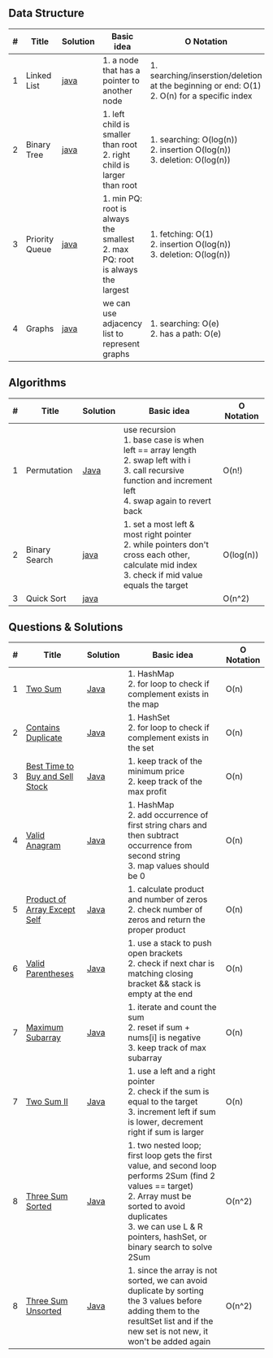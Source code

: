 ## Data Structure

| #   | Title | Solution                              | Basic idea | O Notation |
| --- | ----- | ------------------------------------- | ---------- | ---------- |
| 1   | Linked List | [java](src/dataStructures/LinkedList.java) | 1. a node that has a pointer to another node | 1. searching/inserstion/deletion at the beginning or end: O(1) <br>2. O(n) for a specific index
| 2   | Binary Tree | [java](src/dataStructures/Trees.java) | 1. left child is smaller than root <br>2. right child is larger than root | 1. searching: O(log(n)) <br>2. insertion O(log(n)) <br>3. deletion: O(log(n))
| 3   | Priority Queue | [java](src/dataStructures/PriorityQ.java) | 1. min PQ: root is always the smallest <br>2. max PQ: root is always the largest | 1. fetching: O(1) <br>2. insertion O(log(n)) <br>3. deletion: O(log(n))
| 4   | Graphs | [java](src/dataStructures/Graph.java) | we can use adjacency list to represent graphs | 1. searching: O(e) <br>2. has a path: O(e) 

## Algorithms

| #   | Title         | Solution                                    | Basic idea | O Notation |
| --- | ------------- | ------------------------------------------- | ---------- | ---------- |
| 1   | Permutation   | [Java](src/algorithms/PermutationList.java) | use recursion <br>1. base case is when left == array length <br>2. swap left with i <br>3. call recursive function and increment left <br>4. swap again to revert back | O(n!) |
| 2   | Binary Search | [java](src/algorithms/BinarySearch.java) | 1. set a most left & most right pointer <br>2. while pointers don't cross each other, calculate mid index <br>3. check if mid value equals the target | O(log(n)) |
| 3   | Quick Sort    | [java](src/algorithms/QuickSort.java) |  | O(n^2) |
## Questions & Solutions

| #   | Title         | Solution                                    | Basic idea | O Notation |
| --- | ------------- | ------------------------------------------- | ---------- | ---------- |
| 1   | [Two Sum](https://leetcode.com/problems/two-sum/)  | [Java](src/Problems/StringAndArrayManipulation/TwoSum.java) | 1. HashMap <br>2. for loop to check if complement exists in the map | O(n) |
| 2   | [Contains Duplicate](https://leetcode.com/problems/contains-duplicate/)  | [Java](src/Problems/StringAndArrayManipulation/ContainsDuplicate.java) | 1. HashSet <br>2. for loop to check if complement exists in the set | O(n) |
| 3   | [Best Time to Buy and Sell Stock](https://leetcode.com/problems/best-time-to-buy-and-sell-stock/) | [Java](src/Problems/StringAndArrayManipulation/ContainsDuplicate.java) | 1. keep track of the minimum price <br>2. keep track of the max profit | O(n) |
| 4   | [Valid Anagram](https://leetcode.com/problems/valid-anagram/)  | [Java](src/Problems/StringAndArrayManipulation/ValidAnagram.java) | 1. HashMap <br>2. add occurrence of first string chars and then subtract occurrence from second string <br>3. map values should be 0 | O(n) |
| 5   | [Product of Array Except Self](https://leetcode.com/problems/product-of-array-except-self/)  | [Java](src/Problems/StringAndArrayManipulation/ProductOfArrayExceptSelf.java) | 1. calculate product and number of zeros <br>2. check number of zeros and return the proper product | O(n) |
| 6   | [Valid Parentheses](https://leetcode.com/problems/valid-parentheses/)  | [Java](src/Problems/StringAndArrayManipulation/ValidParentheses.java) | 1. use a stack to push open brackets <br>2. check if next char is matching closing bracket && stack is empty at the end | O(n) |
| 7   | [Maximum Subarray](https://leetcode.com/problems/maximum-subarray/)  | [Java](src/Problems/StringAndArrayManipulation/MaxSubarray.java) | 1. iterate and count the sum <br>2. reset if sum + nums[i] is negative <br>3. keep track of max subarray | O(n) |
| 7   | [Two Sum II](https://leetcode.com/problems/two-sum-ii-input-array-is-sorted/)  | [Java](src/Problems/StringAndArrayManipulation/TwoSumII.java) | 1. use a left and a right pointer <br>2. check if the sum is equal to the target <br>3. increment left if sum is lower, decrement right if sum is larger | O(n) |
| 8   | [Three Sum Sorted](https://leetcode.com/problems/3sum/)  | [Java](src/Problems/StringAndArrayManipulation/ThreeSum.java) | 1. two nested loop; first loop gets the first value, and second loop performs 2Sum (find 2 values == target) <br>2. Array must be sorted to avoid duplicates <br>3. we can use L & R pointers, hashSet, or binary search to solve 2Sum| O(n^2) |
| 8   | [Three Sum Unsorted](https://leetcode.com/problems/3sum/)  | [Java](src/Problems/StringAndArrayManipulation/ThreeSum.java) | 1. since the array is not sorted, we can avoid duplicate by sorting the 3 values before adding them to the resultSet list and if the new set is not new, it won't be added again| O(n^2) |

